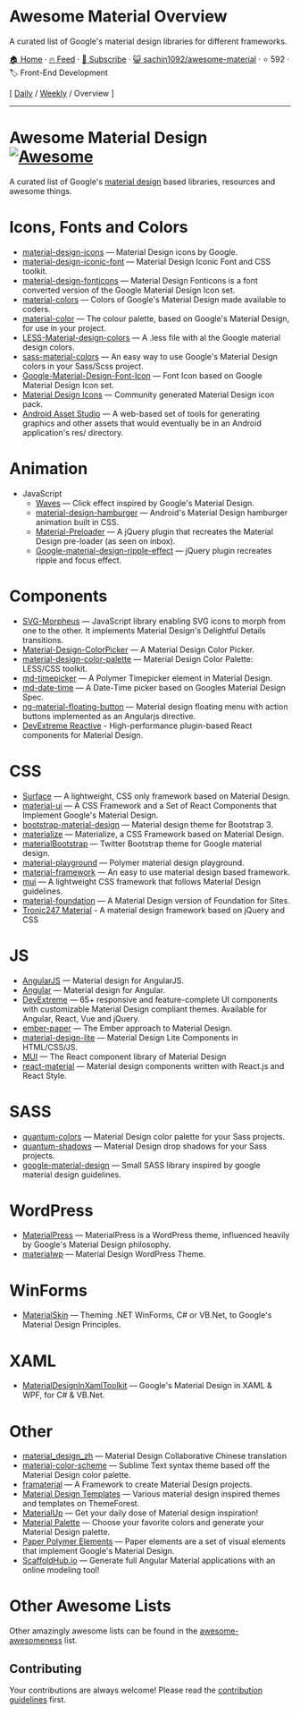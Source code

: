 # Awesome Material Overview

A curated list of Google's material design libraries for different frameworks.

[🏠 Home](/README.md) · [🔥 Feed](https://test.trackawesomelist.com/sachin1092/awesome-material/rss.xml) · [📮 Subscribe](https://trackawesomelist.us17.list-manage.com/subscribe?u=d2f0117aa829c83a63ec63c2f&id=36a103854c) · [😺 sachin1092/awesome-material](https://github.com/sachin1092/awesome-material) · ⭐ 592 · 🏷️ Front-End Development

[ [Daily](/content/sachin1092/awesome-material/README.md) / [Weekly](/content/sachin1092/awesome-material/week/README.md) / Overview ]

---

# Awesome Material Design [![Awesome](https://cdn.rawgit.com/sindresorhus/awesome/d7305f38d29fed78fa85652e3a63e154dd8e8829/media/badge.svg)](https://github.com/sindresorhus/awesome)

A curated list of Google's [material design](http://www.google.com/design/spec) based libraries, resources and awesome things.

# Icons, Fonts and Colors

*   [material-design-icons](https://github.com/google/material-design-icons) — Material Design icons by Google.
*   [material-design-iconic-font](https://github.com/zavoloklom/material-design-iconic-font) — Material Design Iconic Font and CSS toolkit.
*   [material-design-fonticons](https://github.com/designjockey/material-design-fonticons) — Material Design Fonticons is a font converted version of the Google Material Design Icon set.
*   [material-colors](https://github.com/shuhei/material-colors) — Colors of Google's Material Design made available to coders.
*   [material-color](https://github.com/mrmlnc/material-color) — The colour palette, based on Google's Material Design, for use in your project.
*   [LESS-Material-design-colors](https://github.com/tisign/LESS-Material-design-colors) — A .less file with al the Google material design colors.
*   [sass-material-colors](https://github.com/minusfive/sass-material-colors) — An easy way to use Google's Material Design colors in your Sass/Scss project.
*   [Google-Material-Design-Font-Icon](https://github.com/Seb-L/Google-Material-Design-Font-Icon) — Font Icon based on Google Material Design Icon set.
*   [Material Design Icons](https://materialdesignicons.com/) — Community generated Material Design icon pack.
*   [Android Asset Studio](https://romannurik.github.io/AndroidAssetStudio/) — A web-based set of tools for generating graphics and other assets that would eventually be in an Android application's res/ directory.

# Animation

*   JavaScript
    *   [Waves](https://github.com/fians/Waves) — Click effect inspired by Google's Material Design.
    *   [material-design-hamburger](https://github.com/swirlycheetah/material-design-hamburger) — Android's Material Design hamburger animation built in CSS.
    *   [Material-Preloader](https://github.com/aarondo/Material-Preloader) — A jQuery plugin that recreates the Material Design pre-loader (as seen on inbox).
    *   [Google-material-design-ripple-effect](https://github.com/ninox92/Google-material-design-ripple-effect) — jQuery plugin recreates ripple and focus effect.

# Components

*   [SVG-Morpheus](https://github.com/alexk111/SVG-Morpheus) — JavaScript library enabling SVG icons to morph from one to the other. It implements Material Design's Delightful Details transitions.
*   [Material-Design-ColorPicker](https://github.com/Fraina/Material-Design-ColorPicker) — A Material Design Color Picker.
*   [material-design-color-palette](https://github.com/zavoloklom/material-design-color-palette) — Material Design Color Palette: LESS/CSS toolkit.
*   [md-timepicker](https://github.com/dotlouis/md-timepicker) — A Polymer Timepicker element in Material Design.
*   [md-date-time](https://github.com/SimeonC/md-date-time) — A Date-Time picker based on Googles Material Design Spec.
*   [ng-material-floating-button](https://github.com/nobitagit/ng-material-floating-button) — Material design floating menu with action buttons implemented as an Angularjs directive.
*   [DevExtreme Reactive](https://devexpress.github.io/devextreme-reactive/react) - High-performance plugin-based React components for Material Design.

# CSS

*   [Surface](https://github.com/mildrenben/surface) — A lightweight, CSS only framework based on Material Design.
*   [material-ui](https://github.com/callemall/material-ui) — A CSS Framework and a Set of React Components that Implement Google's Material Design.
*   [bootstrap-material-design](https://github.com/FezVrasta/bootstrap-material-design) — Material design theme for Bootstrap 3.
*   [materialize](https://github.com/Dogfalo/materialize) — Materialize, a CSS Framework based on Material Design.
*   [materialBootstrap](https://github.com/throrin19/materialBootstrap) — Twitter Bootstrap theme for Google material design.
*   [material-playground](https://github.com/ebidel/material-playground) — Polymer material design playground.
*   [material-framework](https://github.com/nt1m/material-framework) — An easy to use material design based framework.
*   [mui](https://github.com/muicss/mui) — A lightweight CSS framework that follows Material Design guidelines.
*   [material-foundation](https://github.com/eucalyptuss/material-foundation) — A Material Design version of Foundation for Sites.
*   [Tronic247 Material](https://www.tronic247.com/material/) - A material design framework based on jQuery and CSS

# JS

*   [AngularJS](https://github.com/angular/material) — Material design for AngularJS.
*   [Angular](https://github.com/angular/material2) — Material design for Angular.
*   [DevExtreme](https://js.devexpress.com) — 65+ responsive and feature-complete UI components with customizable Material Design compliant themes. Available for Angular, React, Vue and jQuery.
*   [ember-paper](https://github.com/miguelcobain/ember-paper) — The Ember approach to Material Design.
*   [material-design-lite](https://github.com/google/material-design-lite/) — Material Design Lite Components in HTML/CSS/JS.
*   [MUI](https://mui.com/) — The React component library of Material Design
*   [react-material](https://github.com/BerkeleyTrue/react-material) — Material design components written with React.js and React Style.

# SASS

*   [quantum-colors](https://github.com/nkpfstr/quantum-colors) — Material Design color palette for your Sass projects.
*   [quantum-shadows](https://github.com/nkpfstr/quantum-shadows) — Material Design drop shadows for your Sass projects.
*   [google-material-design](https://github.com/axyz/google-material-design) — Small SASS library inspired by google material design guidelines.

# WordPress

*   [MaterialPress](https://github.com/alexpatin/MaterialPress) — MaterialPress is a WordPress theme, influenced heavily by Google's Material Design philosophy.
*   [materialwp](https://github.com/braginteractive/materialwp) — Material Design WordPress Theme.

# WinForms

*   [MaterialSkin](https://github.com/IgnaceMaes/MaterialSkin) — Theming .NET WinForms, C# or VB.Net, to Google's Material Design Principles.

# XAML

*   [MaterialDesignInXamlToolkit](https://github.com/ButchersBoy/MaterialDesignInXamlToolkit) — Google's Material Design in XAML & WPF, for C# & VB.Net.

# Other

*   [material\_design\_zh](https://github.com/1sters/material_design_zh) — Material Design Collaborative Chinese translation
*   [material-color-scheme](https://github.com/paradox41/material-color-scheme) — Sublime Text syntax theme based off the Material Design color palette.
*   [framaterial](https://github.com/Framaterial/framaterial) — A Framework to create Material Design projects.
*   [Material Design Templates](http://themeforest.net/tags/material%20design) — Various material design inspired themes and templates on ThemeForest.
*   [MaterialUp](http://www.materialup.com/) — Get your daily dose of Material design inspiration!
*   [Material Palette](http://www.materialpalette.com/) — Choose your favorite colors and generate your Material Design palette.
*   [Paper Polymer Elements](https://elements.polymer-project.org/browse?package=paper-elements) — Paper elements are a set of visual elements that implement Google's Material Design.
*   [ScaffoldHub.io](https://scaffoldhub.io) — Generate full Angular Material applications with an online modeling tool!

# Other Awesome Lists

Other amazingly awesome lists can be found in the [awesome-awesomeness](https://github.com/bayandin/awesome-awesomeness) list.

## Contributing

Your contributions are always welcome! Please read the [contribution guidelines](https://github.com/sachin1092/awesome-material/blob/master/README.md/contributing.md) first.

